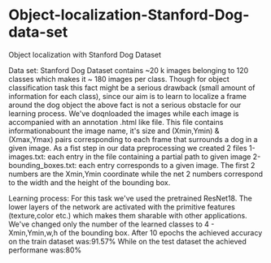 # Object-localization-Stanford-Dog-data-set

Object localization with Stanford Dog Dataset

Data set: Stanford Dog Dataset contains ~20 k images belonging to 120 classes which makes it ~ 180 images per class.
Though for object classification task this fact might be a serious drawback (small amount of information for each class), 
since our aim is to learn to localize a frame around the dog object the above fact is not a serious obstacle for our learning process.
We've doqnloaded the images while each image is accompanied with an annotation .html like file. 
This file contains informationabount the image name, it's size and (Xmin,Ymin) & (Xmax,Ymax) pairs corresponding to each 
frame that surrounds a dog in a given image. As a fist step in our data preprocessing we created 2 files 1-images.txt: each entry in
the file containing a partial path to given image 2-bounding_boxes.txt: each entry corresponds to a given image. 
The first 2 numbers are the Xmin,Ymin coordinate while the net 2 numbers correspond to the width and the height of the bounding box.

Learning process: 
For this task we've used the pretrained ResNet18. The lower layers of the network are activated with the primitive features 
(texture,color etc.) which makes them sharable with other applications. We've changed only the number of the learned 
classes to 4 - Xmin,Ymin,w,h of the bounding box.
After 10 epochs the achieved accuracy on the train dataset was:91.57%
While on the test dataset the achieved performane was:80%
